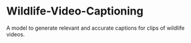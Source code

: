 # Wildlife-Video-Captioning
A model to generate relevant and accurate captions for clips of wildlife videos.
